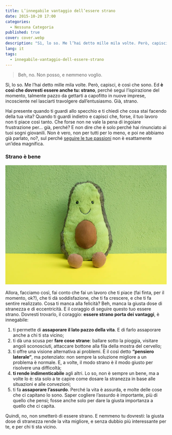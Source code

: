 ```yaml
---
title: L’innegabile vantaggio dell’essere strano
date: 2015-10-20 17:00
categories:
  - Nessuna Categoria
published: true
cover: cover.webp
description: "Sì, lo so. Me l’hai detto mille mila volte. Però, capisci, è così che sono. Ed è così che dovresti essere anche tu: strano, perché segui l’ispirazione del momento, talmente pazzo da gettarti a capofitto in nuove imprese, incosciente nel lasciarti travolgere dall’entusiasmo. Già, strano."
lang: it
tags:
  - innegabile-vantaggio-dell-essere-strano
---
```

> Beh, no. Non posso, e nemmeno voglio.

Sì, lo so. Me l’hai detto mille mila volte. Però, capisci, è così che sono. Ed **è così che dovresti essere anche tu: strano**, perché segui l’ispirazione del momento, talmente pazzo da gettarti a capofitto in nuove imprese, incosciente nel lasciarti travolgere dall’entusiasmo. Già, strano.

Hai presente quando ti guardi allo specchio e ti chiedi che cosa stai facendo della tua vita? Quando ti guardi indietro e capisci che, forse, il tuo lavoro non ti piace così tanto. Che forse non ne vale la pena di ingoiare frustrazione per… già, perché? E non dire che è solo perché hai rinunciato ai tuoi sogni giovanili. Non è vero, non per tutti per lo meno, e poi ne abbiamo già parlato, no?, sul perché [seguire le tue passioni](../2015-10-13-il-problema-del-segui-le-tue-passioni/post.md) non è esattamente un’idea magnifica.

### Strano è bene

![Immagine](./strano-e-bene.webp)

Allora, facciamo così, fai conto che fai un lavoro che ti piace (fai finta, per il momento, ok?), che ti dà soddisfazione, che ti fa crescere, e che ti fa sentire realizzato. Cosa ti manca alla felicità? Beh, manca la giusta dose di stranezza e di eccentricità. E il coraggio di seguire questo tuo essere strano. Dovresti trovarlo, il coraggio: **essere strano porta dei vantaggi**, è innegabile:

  1. ti permette di **assaporare il lato pazzo della vita**. E di farlo assaporare anche a chi ti sta vicino;
  2. ti dà una scusa per **fare cose strane**: ballare sotto la pioggia, visitare angoli sconosciuti, attaccare bottone alla fila della mostra del cervello;
  3. ti offre una visione alternativa ai problemi. È il così detto **“pensiero laterale“**, ma potenziato: non sempre la soluzione migliore a un problema è normale. E, a volte, il modo strano è il modo giusto per risolvere una difficoltà;
  4. **ti rende indimenticabile** agli altri. Lo so, non è sempre un bene, ma a volte lo è: sta solo a te capire come dosare la stranezza in base alle situazioni e alle convezioni;
  5. ti fa **assaporare l’assurdo**. Perché la vita è assurda, e molte delle cose che ci capitano lo sono. Saper cogliere l’assurdo è importante, più di quello che pensi; fosse anche solo per dare la giusta importanza a quello che ci capita.

Quindi, no, non smetterò di essere strano. E nemmeno tu dovresti: la giusta dose di stranezza rende la vita migliore, e senza dubbio più interessante per te, e per chi ti sta vicino.
